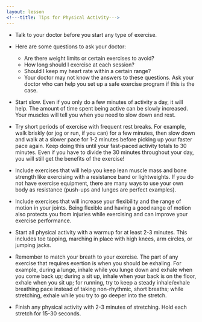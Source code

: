 ```yaml
---
layout: lesson
<!---title: Tips for Physical Activity--->
---
```


* Talk to your doctor before you start any type of exercise. 
* Here are some questions to ask your doctor:

    - Are there weight limits or certain exercises to avoid?
    - How long should I exercise at each session?
    - Should I keep my heart rate within a certain range?
    - Your doctor may not know the answers to these questions. Ask your doctor who can help you set up a safe exercise program if this is the case.

* Start slow. Even if you only do a few minutes of activity a day, it will help. The amount of time spent being active can be slowly increased. Your muscles will tell you when you need to slow down and rest.

* Try short periods of exercise with frequent rest breaks. For example, walk briskly (or jog or run, if you can) for a few minutes, then slow down and walk at a slower pace for 1-2 minutes before picking up your faster pace again. Keep doing this until your fast-paced activity totals to 30 minutes. Even if you have to divide the 30 minutes throughout your day, you will still get the benefits of the exercise!

* Include exercises that will help you keep lean muscle mass and bone strength like exercising with a resistance band or lightweights. If you do not have exercise equipment, there are many ways to use your own body as resistance (push-ups and lunges are perfect examples).

* Include exercises that will increase your flexibility and the range of motion in your joints. Being flexible and having a good range of motion also protects you from injuries while exercising and can improve your exercise performance.

* Start all physical activity with a warmup for at least 2-3 minutes. This includes toe tapping, marching in place with high knees, arm circles, or jumping jacks. 

* Remember to match your breath to your exercise. The part of any exercise that requires exertion is when you should be exhaling. For example, during a lunge, inhale while you lunge down and exhale when you come back up; during a sit up, inhale when your back is on the floor, exhale when you sit up; for running, try to keep a steady inhale/exhale breathing pace instead of taking non-rhythmic, short breaths; while stretching, exhale while you try to go deeper into the stretch.

* Finish any physical activity with 2-3 minutes of stretching. Hold each stretch for 15-30 seconds. 

